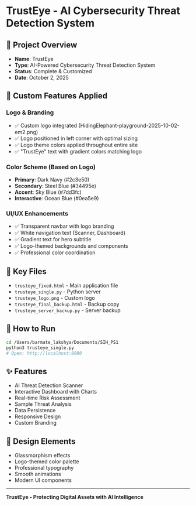 # TrustEye - AI Cybersecurity Threat Detection System

## 🎯 Project Overview
- **Name**: TrustEye
- **Type**: AI-Powered Cybersecurity Threat Detection System
- **Status**: Complete & Customized
- **Date**: October 2, 2025

## 🎨 Custom Features Applied
### Logo & Branding
- ✅ Custom logo integrated (HidingElephant-playground-2025-10-02-em2.png)
- ✅ Logo positioned in left corner with optimal sizing
- ✅ Logo theme colors applied throughout entire site
- ✅ "TrustEye" text with gradient colors matching logo

### Color Scheme (Based on Logo)
- **Primary**: Dark Navy (#2c3e50)
- **Secondary**: Steel Blue (#34495e)
- **Accent**: Sky Blue (#7dd3fc)
- **Interactive**: Ocean Blue (#0ea5e9)

### UI/UX Enhancements
- ✅ Transparent navbar with logo branding
- ✅ White navigation text (Scanner, Dashboard)
- ✅ Gradient text for hero subtitle
- ✅ Logo-themed backgrounds and components
- ✅ Professional color coordination

## 📁 Key Files
- `trusteye_fixed.html` - Main application file
- `trusteye_single.py` - Python server
- `trusteye_logo.png` - Custom logo
- `trusteye_final_backup.html` - Backup copy
- `trusteye_server_backup.py` - Server backup

## 🚀 How to Run
```bash
cd /Users/barmate_lakshya/Documents/SIH_PS1
python3 trusteye_single.py
# Open: http://localhost:8080
```

## ✨ Features
- AI Threat Detection Scanner
- Interactive Dashboard with Charts
- Real-time Risk Assessment
- Sample Threat Analysis
- Data Persistence
- Responsive Design
- Custom Branding

## 🎨 Design Elements
- Glassmorphism effects
- Logo-themed color palette
- Professional typography
- Smooth animations
- Modern UI components

---
**TrustEye - Protecting Digital Assets with AI Intelligence**
